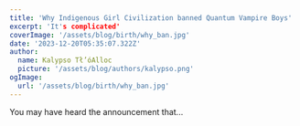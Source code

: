 ```yaml
---
title: 'Why Indigenous Girl Civilization banned Quantum Vampire Boys'
excerpt: 'It's complicated'
coverImage: '/assets/blog/birth/why_ban.jpg'
date: '2023-12-20T05:35:07.322Z'
author:
  name: Kalypso Tł’óAlloc
  picture: '/assets/blog/authors/kalypso.png'
ogImage:
  url: '/assets/blog/birth/why_ban.jpg'
---
```

You may have heard the announcement that...